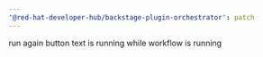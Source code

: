 ```yaml
---
'@red-hat-developer-hub/backstage-plugin-orchestrator': patch
---
```


run again button text is running while workflow is running
